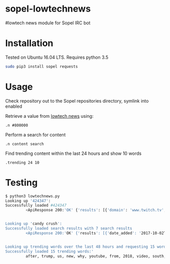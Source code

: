 # sopel-lowtechnews
\#lowtech news module for Sopel IRC bot

# Installation
Tested on Ubuntu 16.04 LTS. Requires python 3.5

```bash
sudo pip3 install sopel requests
```

# Usage
Check repository out to the Sopel repositories directory, symlink into enabled 

Retrieve a value from [lowtech news](https://news.lowtech.io) using:
```
.n #800000
```

Perform a search for content
```
.n content search
```

Find trending content within the last 24 hours and show 10 words
```
.trending 24 10
```

# Testing

```bash
$ python3 lowtechnews.py 
Looking up '424347':
Successfully loaded #424347
         <ApiResponse 200:'OK' {'results': [{'domain': 'www.twitch.tv', 'date_added': '2017-08-19 03:45:08', 'hash': 't10f6MWNdqJ...


Looking up 'candy crush':
Successfully loaded search results with 7 search results
         <ApiResponse 200:'OK' {'results': [{'date_added': '2017-10-02T14:58:51Z', 'title': 'Are We Being Candy Crushed at Work?'...


Looking up trending words over the last 48 hours and requesting 15 words
Successfully loaded 15 trending words:'
         after, trump, us, new, why, youtube, from, 2018, video, south, has, mudslides, ces, california, about
```
